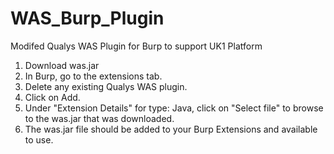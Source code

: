 # WAS_Burp_Plugin
Modifed Qualys WAS Plugin for Burp to support UK1 Platform

1. Download was.jar
2. In Burp, go to the extensions tab.
3. Delete any existing Qualys WAS plugin.
4. Click on Add.
5. Under "Extension Details" for type: Java, click on "Select file" to browse to the was.jar that was downloaded.
6. The was.jar file should be added to your Burp Extensions and available to use.
